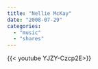 ```yaml
---
title: "Nellie McKay"
date: "2008-07-29"
categories:
  - "music"
  - "shares"
---
```


<div style="width: 70vw;">{{< youtube YJZY-Czcp2E>}}</div>
